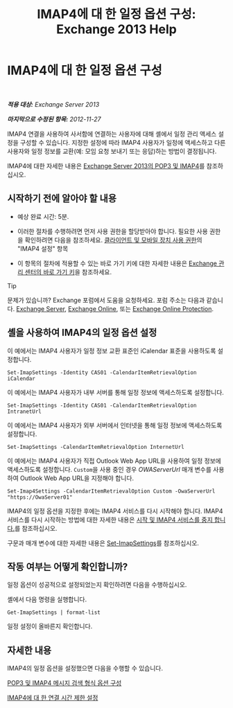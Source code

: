 ﻿---
title: 'IMAP4에 대 한 일정 옵션 구성: Exchange 2013 Help'
TOCTitle: IMAP4에 대 한 일정 옵션 구성
ms:assetid: 6679c8b2-3f0f-449a-a17c-a7b30001538c
ms:mtpsurl: https://technet.microsoft.com/ko-kr/library/Aa998606(v=EXCHG.150)
ms:contentKeyID: 50556002
ms.date: 05/22/2018
mtps_version: v=EXCHG.150
ms.translationtype: MT
---

# IMAP4에 대 한 일정 옵션 구성

 

_**적용 대상:** Exchange Server 2013_

_**마지막으로 수정된 항목:** 2012-11-27_

IMAP4 연결을 사용하여 사서함에 연결하는 사용자에 대해 셸에서 일정 관리 액세스 설정을 구성할 수 있습니다. 지정한 설정에 따라 IMAP4 사용자가 일정에 액세스하고 다른 사용자와 일정 정보를 교환(예: 모임 요청 보내기 또는 응답)하는 방법이 결정됩니다.

IMAP4에 대한 자세한 내용은 [Exchange Server 2013의 POP3 및 IMAP4](pop3-and-imap4-in-exchange-server-2013-exchange-2013-help.md)를 참조하십시오.

## 시작하기 전에 알아야 할 내용

  - 예상 완료 시간: 5분.

  - 이러한 절차를 수행하려면 먼저 사용 권한을 할당받아야 합니다. 필요한 사용 권한을 확인하려면 다음을 참조하세요. [클라이언트 및 모바일 장치 사용 권한](clients-and-mobile-devices-permissions-exchange-2013-help.md)의 "IMAP4 설정" 항목

  - 이 항목의 절차에 적용할 수 있는 바로 가기 키에 대한 자세한 내용은 [Exchange 관리 센터의 바로 가기 키](keyboard-shortcuts-in-the-exchange-admin-center-exchange-online-protection-help.md)을 참조하세요.


> [!TIP]
> 문제가 있습니까? Exchange 포럼에서 도움을 요청하세요. 포럼 주소는 다음과 같습니다. <A href="https://go.microsoft.com/fwlink/p/?linkid=60612">Exchange Server</A>, <A href="https://go.microsoft.com/fwlink/p/?linkid=267542">Exchange Online</A>, 또는 <A href="https://go.microsoft.com/fwlink/p/?linkid=285351">Exchange Online Protection</A>.



## 셸을 사용하여 IMAP4의 일정 옵션 설정

이 예에서는 IMAP4 사용자가 일정 정보 교환 표준인 iCalendar 표준을 사용하도록 설정합니다.

    Set-ImapSettings -Identity CAS01 -CalendarItemRetrievalOption iCalendar

이 예에서는 IMAP4 사용자가 내부 서버를 통해 일정 정보에 액세스하도록 설정합니다.

    Set-ImapSettings -Identity CAS01 -CalendarItemRetrievalOption IntranetUrl 

이 예에서는 IMAP4 사용자가 외부 서버에서 인터넷을 통해 일정 정보에 액세스하도록 설정합니다.

    Set-ImapSettings -CalendarItemRetrievalOption InternetUrl

이 예에서는 IMAP4 사용자가 직접 Outlook Web App URL을 사용하여 일정 정보에 액세스하도록 설정합니다. `Custom`을 사용 중인 경우 *OWAServerUrl* 매개 변수를 사용하여 Outlook Web App URL을 지정해야 합니다.

    Set-Imap4Settings -CalendarItemRetrievalOption Custom -OwaServerUrl "https://OwaServer01"

IMAP4의 일정 옵션을 지정한 후에는 IMAP4 서비스를 다시 시작해야 합니다. IMAP4 서비스를 다시 시작하는 방법에 대한 자세한 내용은 [시작 및 IMAP4 서비스를 중지 합니다.](start-and-stop-the-imap4-services-exchange-2013-help.md)를 참조하십시오.

구문과 매개 변수에 대한 자세한 내용은 [Set-ImapSettings](https://technet.microsoft.com/ko-kr/library/aa998252\(v=exchg.150\))를 참조하십시오.

## 작동 여부는 어떻게 확인합니까?

일정 옵션이 성공적으로 설정되었는지 확인하려면 다음을 수행하십시오.

셸에서 다음 명령을 실행합니다.

    Get-ImapSettings | format-list

일정 설정이 올바른지 확인합니다.

## 자세한 내용

IMAP4의 일정 옵션을 설정했으면 다음을 수행할 수 있습니다.

[POP3 및 IMAP4 메시지 검색 형식 옵션 구성](configure-pop3-and-imap4-message-retrieval-format-options-exchange-2013-help.md)

[IMAP4에 대 한 연결 시간 제한 설정](set-connection-time-out-limits-for-imap4-exchange-2013-help.md)

